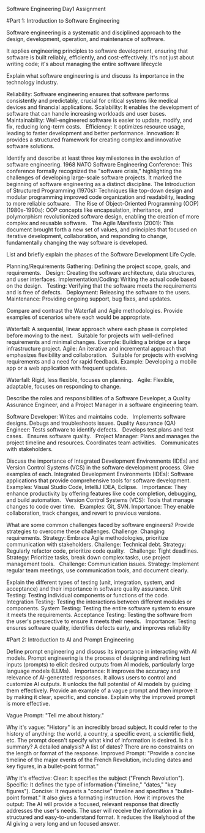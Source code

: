 Software Engineering Day1 Assignment



#Part 1: Introduction to Software Engineering

Software engineering is a systematic and disciplined approach to the design, development, operation, and maintenance of software.

 It applies engineering principles to software development, ensuring that software is built reliably, efficiently, and cost-effectively. It's not just about writing code; it's about managing the entire software lifecycle



Explain what software engineering is and discuss its importance in the technology industry.

Reliability: Software engineering ensures that software performs consistently and predictably, crucial for critical systems like medical devices and financial applications.
Scalability: It enables the development of software that can handle increasing workloads and user bases.   
Maintainability: Well-engineered software is easier to update, modify, and fix, reducing long-term costs.   
Efficiency: It optimizes resource usage, leading to faster development and better performance.
Innovation: It provides a structured framework for creating complex and innovative software solutions.

Identify and describe at least three key milestones in the evolution of software engineering.
1968 NATO Software Engineering Conference:
This conference formally recognized the "software crisis," highlighting the challenges of developing large-scale software projects. It marked the beginning of software engineering as a distinct discipline.
The Introduction of Structured Programming (1970s):
Techniques like top-down design and modular programming improved code organization and readability, leading to more reliable software.   
The Rise of Object-Oriented Programming (OOP) (1980s-1990s):
OOP concepts like encapsulation, inheritance, and polymorphism revolutionized software design, enabling the creation of more complex and reusable software.   
The Agile Manifesto (2001):
This document brought forth a new set of values, and principles that focused on iterative development, collaboration, and responding to change, fundamentally changing the way software is developed.

List and briefly explain the phases of the Software Development Life Cycle.

Planning/Requirements Gathering: Defining the project scope, goals, and requirements.   
Design: Creating the software architecture, data structures, and user interfaces.
Implementation/Coding: Writing the actual code based on the design.   
Testing: Verifying that the software meets the requirements and is free of defects.   
Deployment: Releasing the software to the users.   
Maintenance: Providing ongoing support, bug fixes, and updates.

 

Compare and contrast the Waterfall and Agile methodologies. Provide examples of scenarios where each would be appropriate.

Waterfall:
A sequential, linear approach where each phase is completed before moving to the next.   
Suitable for projects with well-defined requirements and minimal changes.
Example: Building a bridge or a large infrastructure project.
Agile:
An iterative and incremental approach that emphasizes flexibility and collaboration.   
Suitable for projects with evolving requirements and a need for rapid feedback.
Example: Developing a mobile app or a web application with frequent updates.

Waterfall: Rigid, less flexible, focuses on planning.   
Agile: Flexible, adaptable, focuses on responding to change.



Describe the roles and responsibilities of a Software Developer, a Quality Assurance Engineer, and a Project Manager in a software engineering team.

Software Developer:
Writes and maintains code.   
Implements software designs.
Debugs and troubleshoots issues.
Quality Assurance (QA) Engineer:
Tests software to identify defects.   
Develops test plans and test cases.   
Ensures software quality.   
Project Manager:
Plans and manages the project timeline and resources.
Coordinates team activities.   
Communicates with stakeholders.

Discuss the importance of Integrated Development Environments (IDEs) and Version Control Systems (VCS) in the software development process. Give examples of each.
Integrated Development Environments (IDEs):
Software applications that provide comprehensive tools for software development.   
Examples: Visual Studio Code, IntelliJ IDEA, Eclipse.   
Importance: They enhance productivity by offering features like code completion, debugging, and build automation.   
Version Control Systems (VCS):
Tools that manage changes to code over time.   
Examples: Git, SVN.
Importance: They enable collaboration, track changes, and revert to previous versions.

What are some common challenges faced by software engineers? Provide strategies to overcome these challenges.
Challenge: Changing requirements.
Strategy: Embrace Agile methodologies, prioritize communication with stakeholders.
Challenge: Technical debt.
Strategy: Regularly refactor code, prioritize code quality.   
Challenge: Tight deadlines.
Strategy: Prioritize tasks, break down complex tasks, use project management tools.   
Challenge: Communication issues.
Strategy: Implement regular team meetings, use communication tools, and document clearly.

 
Explain the different types of testing (unit, integration, system, and acceptance) and their importance in software quality assurance.
Unit Testing: Testing individual components or functions of the code.   
Integration Testing: Testing the interactions between different modules or components.
System Testing: Testing the entire software system to ensure it meets the requirements.
Acceptance Testing: Testing the software from the user's perspective to ensure it meets their needs.   
Importance: Testing ensures software quality, identifies defects early, and improves reliability


#Part 2: Introduction to AI and Prompt Engineering



Define prompt engineering and discuss its importance in interacting with AI models.
Prompt engineering is the process of designing and refining text inputs (prompts) to elicit desired outputs from AI models, particularly large language models (LLMs).   
Importance:
It improves the accuracy and relevance of AI-generated responses.
It allows users to control and customize AI outputs.
It unlocks the full potential of AI models by guiding them effectively.
Provide an example of a vague prompt and then improve it by making it clear, specific, and concise. Explain why the improved prompt is more effective.

Vague Prompt: "Tell me about history."

Why it's vague:
"History" is an incredibly broad subject. It could refer to the history of anything: the world, a country, a specific event, a scientific field, etc.
The prompt doesn't specify what kind of information is desired. Is it a summary? A detailed analysis? A list of dates?
There are no constraints on the length or format of the response.
Improved Prompt: "Provide a concise timeline of the major events of the French Revolution, including dates and key figures, in a bullet-point format."

Why it's effective:
Clear: It specifies the subject ("French Revolution").
Specific: It defines the type of information ("timeline," "dates," "key figures").
Concise: It requests a "concise" timeline and specifies a "bullet-point format."
It also gives a formating instruction.
How it improves the output:
The AI will provide a focused, relevant response that directly addresses the user's needs.
The user will receive the information in a structured and easy-to-understand format.
It reduces the likelyhood of the AI giving a very long and un focused answer.
